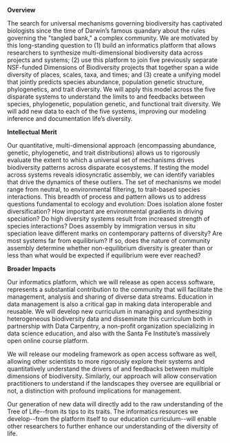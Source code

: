 **Overview**

The search for universal mechanisms governing biodiversity has captivated biologists since the time of Darwin’s famous quandary about the rules governing the "tangled bank," a complex community. We are motivated by this long-standing question to (1) build an informatics platform that allows researchers to synthesize multi-dimensional biodiversity data across projects and systems; (2) use this platform to join five previously separate NSF-funded Dimensions of Biodiversity projects that together span a wide diversity of places, scales, taxa, and times; and (3) create a unifying model that jointly predicts species abundance, population genetic structure, phylogenetics, and trait diversity. We will apply this model across the five disparate systems to understand the limits to and feedbacks between species, phylogenetic, population genetic, and functional trait diversity. We will add new data to each of the five systems, improving our modeling inference and documentation life’s diversity.

**Intellectual Merit**

Our quantitative, multi-dimensional approach (encompassing abundance, genetic, phylogenetic, and trait distributions) allows us to rigorously evaluate the extent to which a universal set of mechanisms drives biodiversity patterns across disparate ecosystems. If testing the model across systems reveals idiosyncratic assembly, we can identify variables that drive the dynamics of these outliers. The set of mechanisms we model range from neutral, to environmental filtering, to trait-based species interactions. This breadth of process and pattern allows us to address questions fundamental to ecology and evolution: Does isolation alone foster diversification? How important are environmental gradients in driving speciation? Do high diversity systems result from increased strength of species interactions? Does assembly by immigration versus in situ speciation leave different marks on contemporary patterns of diversity? Are most systems far from equilibrium? If so, does the nature of community assembly determine whether non-equilibrium diversity is greater than or less than what would be expected if equilibrium were ever reached?

**Broader Impacts**

Our informatics platform, which we will release as open access software, represents a substantial contribution to the community that will facilitate the management, analysis and sharing of diverse data streams. Education in data management is also a critical gap in making data interoperable and reusable. We will develop new curriculum in managing and synthesizing heterogeneous biodiversity data and disseminate this curriculum both in partnership with Data Carpentry, a non-profit organization specializing in data science education, and also with the Santa Fe Institute’s massively open online course platform. 

We will release our modeling framework as open access software as well, allowing other scientists to more rigorously explore their systems and quantitatively understand the drivers of and feedbacks between multiple dimensions of biodiversity. Similarly, our approach will allow conservation practitioners to understand if the landscapes they oversee are equilibrial or not, a distinction with profound implications for management.

Our generation of new data will directly add to the raw understanding of the Tree of Life--from its tips to its traits. The informatics resources we develop--from the platform itself to our education curriculum--will enable other researchers to further enhance our understanding of the diversity of life.

